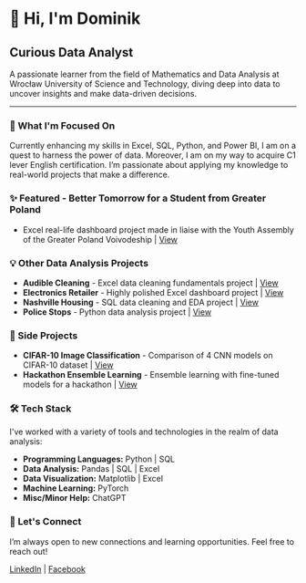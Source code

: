 # 👋 Hi, I'm Dominik

## Curious Data Analyst

A passionate learner from the field of Mathematics and Data Analysis at Wrocław University of Science and Technology, diving deep into data to uncover insights and make data-driven decisions.

---

### 🌱 What I'm Focused On

Currently enhancing my skills in Excel, SQL, Python, and Power BI, I am on a quest to harness the power of data. Moreover, I am on my way to acquire C1 lever English certification. I’m passionate about applying my knowledge to real-world projects that make a difference.

### ✨ Featured - Better Tomorrow for a Student from Greater Poland
- Excel real-life dashboard project made in liaise with the Youth Assembly of the Greater Poland Voivodeship | [View](https://github.com/DominikKukla/Yough-Assembly-Excel)

### 💡 Other Data Analysis Projects

- **Audible Cleaning** - Excel data cleaning fundamentals project | [View](https://github.com/DominikKukla/Audible-Cleaning-Excel)
- **Electronics Retailer** - Highly polished Excel dashboard project | [View](https://github.com/DominikKukla/Electronics-Retailer-Excel)
- **Nashville Housing** - SQL data cleaning and EDA project | [View](https://github.com/DominikKukla/Nashville-Housing-SQL)
- **Police Stops** - Python data analysis project | [View](https://github.com/DominikKukla/Police-Analysis-Python)

### 🧩 Side Projects

- **CIFAR-10 Image Classification** - Comparison of 4 CNN models on CIFAR-10 dataset | [View](https://github.com/DominikKukla/CIFAR-10-Image-Classifier)
- **Hackathon Ensemble Learning** - Ensemble learning with fine-tuned models for a hackathon | [View](https://github.com/DominikKukla/Ensemble-learning-for-hackathon)

### 🛠 Tech Stack

I've worked with a variety of tools and technologies in the realm of data analysis:

- **Programming Languages:** Python | SQL
- **Data Analysis:** Pandas | SQL | Excel
- **Data Visualization:** Matplotlib | Excel
- **Machine Learning:** PyTorch
- **Misc/Minor Help:** ChatGPT

### 🤝 Let's Connect

I’m always open to new connections and learning opportunities. Feel free to reach out!

[LinkedIn](https://www.linkedin.com/in/dominik-kukla) | [Facebook](https://www.fb.com/dominik.kuklaa/) 
